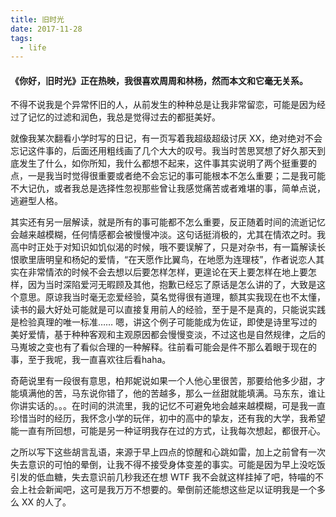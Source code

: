 ```yaml
---
title: 旧时光
date: 2017-11-28
tags:
  - life
---
```


#### 《你好，旧时光》正在热映，我很喜欢周周和林杨，然而本文和它毫无关系。

不得不说我是个异常怀旧的人，从前发生的种种总是让我非常留恋，可能是因为经过了记忆的过滤和润色，我总是觉得过去的都挺美好。

就像我某次翻看小学时写的日记，有一页写着我超级超级讨厌 XX，绝对绝对不会忘记这件事的，后面还用粗线画了几个大大的叹号。我当时苦思冥想了好久那天到底发生了什么，如你所知，我什么都想不起来，这件事其实说明了两个挺重要的点，一是我当时觉得很重要或者绝不会忘记的事可能根本不怎么重要；<!--more-->二是我可能不大记仇，或者我总是选择性忽视那些曾让我感觉痛苦或者难堪的事，简单点说，逃避型人格。

其实还有另一层解读，就是所有的事可能都不怎么重要，反正随着时间的流逝记忆会越来越模糊，任何情感都会被慢慢冲淡。这句话挺消极的，尤其在情浓之时。我高中时正处于对知识如饥似渴的时候，哦不要误解了，只是对杂书，有一篇解读长恨歌里唐明皇和杨妃的爱情，“在天愿作比翼鸟，在地愿为连理枝”，作者说恋人其实在非常情浓的时候不会去想以后要怎样怎样，更遑论在天上要怎样在地上要怎样，因为当时深陷爱河无暇顾及其他，抱歉已经忘了原话是怎么讲的了，大致是这个意思。原谅我当时毫无恋爱经验，莫名觉得很有道理，额其实我现在也不太懂，读书的最大好处可能就是可以直接复用前人的经验，至于是不是真的，只能说实践是检验真理的唯一标准…… 嗯，讲这个例子可能能成为佐证，即使是诗里写过的美好爱情，基于种种客观和主观原因都会慢慢变淡，不过这也是自然规律，之后的马嵬坡之变也有了看似合理的一种解释。往前看可能会是件不那么着眼于现在的事，至于我呢，我一直喜欢往后看haha。

奇葩说里有一段很有意思，柏邦妮说如果一个人他心里很苦，那要给他多少甜，才能填满他的苦，马东说你错了，他的苦越多，那么一丝甜就能填满。马东东，谁让你讲实话的。。。在时间的洪流里，我的记忆不可避免地会越来越模糊，可是我一直珍惜当时的经历，我怀念小学的玩伴，初中的高中的挚友，还有我的大学，我希望能一直有所回想，可能是另一种证明我存在过的方式，让我每次想起，都很开心。

之所以写下这些胡言乱语，来源于早上四点的惊醒和心跳如雷，加上之前曾有一次失去意识的可怕的晕倒，让我不得不接受身体变差的事实。可能是因为早上没吃饭引发的低血糖，失去意识前几秒我还在想 WTF 我不会就这样挂掉了吧，特喵的不会上社会新闻吧，这可是我万万不想要的。晕倒前还能想这些足以证明我是一个多么 XX 的人了。

